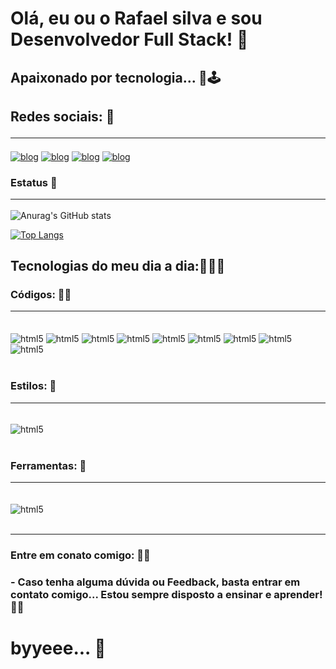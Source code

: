 # Olá, eu ou o Rafael silva e sou Desenvolvedor Full Stack! 🚀 <br>
## Apaixonado por tecnologia... 👾🕹️

## Redes sociais: 📰<hr>

[![blog](https://img.shields.io/badge/Instagram-E4405F?style=for-the-badge&logo=instagram&logoColor=white)](https://instagram.com/81_rafael)
[![blog](https://img.shields.io/badge/LinkedIn-0077B5?style=for-the-badge&logo=linkedin&logoColor=white)](https://www.linkedin.com/in/rafael-silva-622518189/)
[![blog](https://img.shields.io/badge/Gmail-D14836?style=for-the-badge&logo=gmail&logoColor=white)](https://mailto:contao@rafaelslv139@gmail.com)
[![blog](https://img.shields.io/badge/WhatsApp-25D366?style=for-the-badge&logo=whatsapp&logoColor=white)](https://wa.me/+5585981515996)<br>

### Estatus 📜 <br><hr>

![Anurag's GitHub stats](https://github-readme-stats.vercel.app/api?username=81-rafael&show_icons=true&theme=merko)

[![Top Langs](https://github-readme-stats.vercel.app/api/top-langs/?username=81-rafael&layout=compact)](https://github.com/anuraghazra/github-readme-stats)
## <srong>Tecnologias do meu dia a dia</strong>:🧑🏻‍💻<br>

### Códigos: 🐱‍👤<hr>

<div style="display: inline_block"><br/>
<img align="center" alt="html5" src="https://img.shields.io/badge/HTML5-E34F26?style=for-the-badge&logo=html5&logoColor=white" />
<img align="center" alt="html5" src="https://img.shields.io/badge/JavaScript-F7DF1E?style=for-the-badge&logo=javascript&logoColor=black" />
<img align="center" alt="html5" src="https://img.shields.io/badge/React-20232A?style=for-the-badge&logo=react&logoColor=61DAFB" />
<img align="center" alt="html5" src="https://img.shields.io/badge/Bootstrap-563D7C?style=for-the-badge&logo=bootstrap&logoColor=white" />
<img align="center" alt="html5" src="https://img.shields.io/badge/PHP-777BB4?style=for-the-badge&logo=php&logoColor=white" />
<img align="center" alt="html5" src="https://img.shields.io/badge/MySQL-00000F?style=for-the-badge&logo=mysql&logoColor=white" />
<img align="center" alt="html5" src="https://img.shields.io/badge/jQuery-0769AD?style=for-the-badge&logo=jquery&logoColor=white" />
<img align="center" alt="html5" src="https://img.shields.io/badge/Ionic-3880FF?style=for-the-badge&logo=ionic&logoColor=white" />
<img align="center" alt="html5" src="https://img.shields.io/badge/Wordpress-21759B?style=for-the-badge&logo=wordpress&logoColor=white" />
</div><br>

### Estilos: 🎨<hr>

<div style="display: inline_block"><br/>
<img align="center" alt="html5" src="https://img.shields.io/badge/CSS-239120?&style=for-the-badge&logo=css3&logoColor=white" />
</div><br>

### Ferramentas: 🔧<hr>
<div style="display: inline_block"><br/>
<img align="center" alt="html5" src="https://img.shields.io/badge/GitHub-100000?style=for-the-badge&logo=github&logoColor=white" />
</div><br><hr>

### Entre em conato comigo: 💬🤝<br>
### - Caso tenha alguma dúvida ou Feedback, basta entrar em contato comigo... Estou sempre disposto a ensinar e aprender! 🙋😁

# byyeee... 💙







